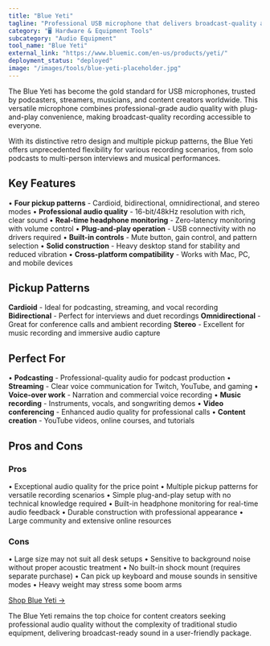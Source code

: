 ```yaml
---
title: "Blue Yeti"
tagline: "Professional USB microphone that delivers broadcast-quality audio for content creators"
category: "🖥️ Hardware & Equipment Tools"
subcategory: "Audio Equipment"
tool_name: "Blue Yeti"
external_link: "https://www.bluemic.com/en-us/products/yeti/"
deployment_status: "deployed"
image: "/images/tools/blue-yeti-placeholder.jpg"
---
```


The Blue Yeti has become the gold standard for USB microphones, trusted by podcasters, streamers, musicians, and content creators worldwide. This versatile microphone combines professional-grade audio quality with plug-and-play convenience, making broadcast-quality recording accessible to everyone.

With its distinctive retro design and multiple pickup patterns, the Blue Yeti offers unprecedented flexibility for various recording scenarios, from solo podcasts to multi-person interviews and musical performances.

## Key Features

• **Four pickup patterns** - Cardioid, bidirectional, omnidirectional, and stereo modes
• **Professional audio quality** - 16-bit/48kHz resolution with rich, clear sound
• **Real-time headphone monitoring** - Zero-latency monitoring with volume control
• **Plug-and-play operation** - USB connectivity with no drivers required
• **Built-in controls** - Mute button, gain control, and pattern selection
• **Solid construction** - Heavy desktop stand for stability and reduced vibration
• **Cross-platform compatibility** - Works with Mac, PC, and mobile devices

## Pickup Patterns

**Cardioid** - Ideal for podcasting, streaming, and vocal recording
**Bidirectional** - Perfect for interviews and duet recordings
**Omnidirectional** - Great for conference calls and ambient recording
**Stereo** - Excellent for music recording and immersive audio capture

## Perfect For

• **Podcasting** - Professional-quality audio for podcast production
• **Streaming** - Clear voice communication for Twitch, YouTube, and gaming
• **Voice-over work** - Narration and commercial voice recording
• **Music recording** - Instruments, vocals, and songwriting demos
• **Video conferencing** - Enhanced audio quality for professional calls
• **Content creation** - YouTube videos, online courses, and tutorials

## Pros and Cons

### Pros
• Exceptional audio quality for the price point
• Multiple pickup patterns for versatile recording scenarios
• Simple plug-and-play setup with no technical knowledge required
• Built-in headphone monitoring for real-time audio feedback
• Durable construction with professional appearance
• Large community and extensive online resources

### Cons
• Large size may not suit all desk setups
• Sensitive to background noise without proper acoustic treatment
• No built-in shock mount (requires separate purchase)
• Can pick up keyboard and mouse sounds in sensitive modes
• Heavy weight may stress some boom arms

[Shop Blue Yeti →](https://www.bluemic.com/en-us/products/yeti/)

The Blue Yeti remains the top choice for content creators seeking professional audio quality without the complexity of traditional studio equipment, delivering broadcast-ready sound in a user-friendly package.
